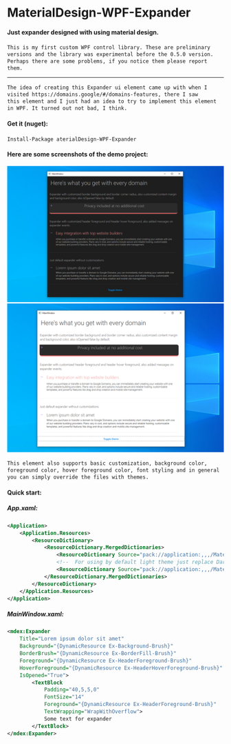 # MaterialDesign-WPF-Expander
#### Just expander designed with using material design.

```
This is my first custom WPF control library. These are preliminary
versions and the library was experimental before the 0.5.0 version.
Perhaps there are some problems, if you notice them please report them.
```
---
```
The idea of creating this Expander ui element came up with when I
visited https://domains.google/#/domains-features, there I saw
this element and I just had an idea to try to implement this element
in WPF. It turned out not bad, I think.
```

#### Get it (nuget):
```
Install-Package aterialDesign-WPF-Expander
```

#### Here are some screenshots of the demo project:

![](.github/MEDIA/DarkThemeDemo.png "Dark theme demo screenshot")
![](.github/MEDIA/LightThemeDemo.png "Light theme demo screenshot")

```
This element also supports basic customization, background color, foreground color, hover foreground color, font styling and in general you can simply override the files with themes.
```

#### Quick start:

##### App.xaml:

```xml
<Application>
    <Application.Resources>
        <ResourceDictionary>
            <ResourceDictionary.MergedDictionaries>
                <ResourceDictionary Source="pack://application:,,,/MaterialDesign-WPF-Expander;component/Resources/Icons/Icons.xaml" />
                <!--  For using by default light theme just replace DarkDictionary.xaml on LightDictionary.xaml  -->
                <ResourceDictionary Source="pack://application:,,,/MaterialDesign-WPF-Expander;component/Themes/DarkDictionary.xaml" />
            </ResourceDictionary.MergedDictionaries>
        </ResourceDictionary>
    </Application.Resources>
</Application>
```

##### MainWindow.xaml:

```xml
<mdex:Expander
    Title="Lorem ipsum dolor sit amet"
    Background="{DynamicResource Ex-Background-Brush}"
    BorderBrush="{DynamicResource Ex-BorderFill-Brush}"
    Foreground="{DynamicResource Ex-HeaderForeground-Brush}"
    HoverForeground="{DynamicResource Ex-HeaderHoverForeground-Brush}"
    IsOpened="True">
        <TextBlock
            Padding="40,5,5,0"
            FontSize="14"
            Foreground="{DynamicResource Ex-HeaderForeground-Brush}"
            TextWrapping="WrapWithOverflow">
            Some text for expander
        </TextBlock>
</mdex:Expander>
```